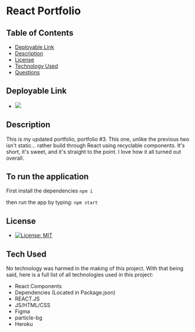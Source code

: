 # React Portfolio

## Table of Contents

* [Deployable Link](#deployable-links)
* [Description](#user-story)
* [License](#license)
* [Technology Used](#technology-used)
* [Questions](#questions)

## Deployable Link
* ![](https://nabdikadir.herokuapp.com/)

## Description
 
This is my updated portfolio, portfolio #3. This one, unlike the previous two isn't static... rather build through React using recyclable components. It's short, it's sweet, and it's straight to the point. I love how it all turned out overall.

## To run the application
First install the dependencies 
```npm i ```

then run the app by typing:
```npm start ```
  
## License
 
* [![License: MIT](https://img.shields.io/badge/License-MIT-yellow.svg)](https://opensource.org/licenses/MIT)
 
## Tech Used
No technology was harmed in the making of this project. With that being said, 
here is a full list of all technologies used in this project: 

* React Components 
* Dependencies (Located in Package.json)
* REACT.JS
* JS/HTML/CSS
* Figma
* particle-bg
* Heroku

